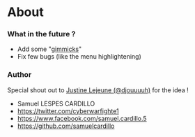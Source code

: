 # About

### What in the future ?

* Add some "[gimmicks](http://dynalon.github.io/mdwiki/#!gimmicks.md)"
* Fix few bugs (like the menu highlightening)

### Author

Special shout out to [Justine Lejeune (@djouuuuh)](justine-is-so.cool) for the idea !

* Samuel LESPES CARDILLO
* https://twitter.com/cyberwarfighte1
* https://www.facebook.com/samuel.cardillo.5
* https://github.com/samuelcardillo